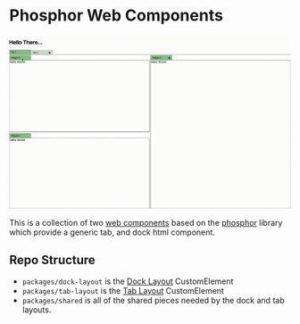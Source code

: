 # Phosphor Web Components

![Demo](https://raw.githubusercontent.com/LukeSheard/phosphor-webcomponent/master/docs/example.gif)

This is a collection of two [web components](https://developer.mozilla.org/en-US/docs/Web/Web_Components) based on the [phosphor](http://www.github.com/phosphorjs/phosphor) library which provide a generic tab, and dock html component. 

## Repo Structure

- `packages/dock-layout` is the [Dock Layout](./phosphor-dock-layout.md) CustomElement
- `packages/tab-layout` is the [Tab Layout](./phosphor-tab-layout.md) CustomElement
- `packages/shared` is all of the shared pieces needed by the dock and tab layouts. 